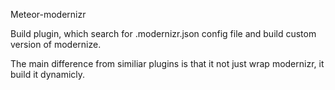 Meteor-modernizr

Build plugin, which search for .modernizr.json config file
and build custom version of modernize.

The main difference from similiar plugins 
is that it not just wrap modernizr, it build it dynamicly.
